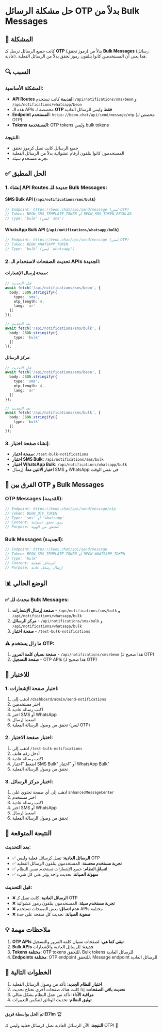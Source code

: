 # حل مشكلة الرسائل OTP بدلاً من Bulk Messages

## 🎯 **المشكلة**

كانت جميع الرسائل ترسل كـ **OTP** (رموز تحقق) بدلاً من **Bulk Messages** (رسائل عادية). هذا يعني أن المستخدمين كانوا يتلقون رموز تحقق بدلاً من الرسائل الفعلية.

## 🔍 **السبب**

### **المشكلة الأساسية:**
- **API Routes القديمة** كانت تستخدم `/api/notifications/sms/beon` و `/api/notifications/whatsapp/beon`
- هذه الـ APIs مخصصة لـ **OTP فقط** وليس للرسائل العادية
- **Endpoint المستخدم**: `https://beon.chat/api/send/message/otp` (مخصص لـ OTP)
- **Tokens المستخدمة**: OTP tokens وليس bulk tokens

### **النتيجة:**
- جميع الرسائل كانت تصل كرموز تحقق
- المستخدمون كانوا يتلقون أرقام عشوائية بدلاً من الرسائل الفعلية
- تجربة مستخدم سيئة

## ✅ **الحل المطبق**

### **1. إنشاء API Routes جديدة للـ Bulk Messages:**

#### **SMS Bulk API** (`/api/notifications/sms/bulk`)
```typescript
// Endpoint: https://beon.chat/api/send/message (ليس OTP)
// Token: BEON_SMS_TEMPLATE_TOKEN أو BEON_SMS_TOKEN_REGULAR
// Type: 'bulk' (ليس 'sms')
```

#### **WhatsApp Bulk API** (`/api/notifications/whatsapp/bulk`)
```typescript
// Endpoint: https://beon.chat/api/send/message (ليس OTP)
// Token: BEON_WHATSAPP_TOKEN
// Type: 'bulk' (ليس 'whatsapp')
```

### **2. تحديث الصفحات لاستخدام الـ APIs الجديدة:**

#### **صفحة إرسال الإشعارات:**
```typescript
// قبل التحديث
await fetch('/api/notifications/sms/beon', {
  body: JSON.stringify({
    type: 'sms',
    otp_length: 4,
    lang: 'ar'
  })
});

// بعد التحديث
await fetch('/api/notifications/sms/bulk', {
  body: JSON.stringify({
    type: 'bulk'
  })
});
```

#### **مركز الرسائل:**
```typescript
// قبل التحديث
await fetch('/api/notifications/sms/beon', {
  body: JSON.stringify({
    type: 'sms',
    otp_length: 4,
    lang: 'ar'
  })
});

// بعد التحديث
await fetch('/api/notifications/sms/bulk', {
  body: JSON.stringify({
    type: 'bulk'
  })
});
```

### **3. إنشاء صفحة اختبار:**
- **صفحة اختبار**: `/test-bulk-notifications`
- **اختبار SMS Bulk**: `/api/notifications/sms/bulk`
- **اختبار WhatsApp Bulk**: `/api/notifications/whatsapp/bulk`
- **اختبار الاثنين معاً**: إرسال SMS و WhatsApp في نفس الوقت

## 🎯 **الفرق بين OTP و Bulk Messages**

### **OTP Messages** (القديمة):
```typescript
// Endpoint: https://beon.chat/api/send/message/otp
// Token: BEON_OTP_TOKEN
// Type: 'sms' أو 'whatsapp'
// Content: رموز تحقق عشوائية
// Purpose: التحقق من الهوية
```

### **Bulk Messages** (الجديدة):
```typescript
// Endpoint: https://beon.chat/api/send/message
// Token: BEON_SMS_TEMPLATE_TOKEN أو BEON_WHATSAPP_TOKEN
// Type: 'bulk'
// Content: الرسائل الفعلية
// Purpose: إرسال رسائل عادية
```

## 📊 **الوضع الحالي**

### ✅ **محدث للـ Bulk Messages:**
1. **صفحة إرسال الإشعارات** - `/api/notifications/sms/bulk` و `/api/notifications/whatsapp/bulk`
2. **مركز الرسائل** - `/api/notifications/sms/bulk` و `/api/notifications/whatsapp/bulk`
3. **صفحة اختبار** - `/test-bulk-notifications`

### ⚠️ **ما زال يستخدم OTP:**
1. **صفحة نسيان كلمة المرور** - `/api/notifications/sms/beon` (هذا صحيح لـ OTP)
2. **صفحة التسجيل** - OTP APIs (هذا صحيح لـ OTP)

## 🧪 **للاختبار**

### **1. اختبار صفحة الإشعارات:**
1. اذهب إلى `/dashboard/admin/send-notifications`
2. اختر مستخدمين
3. اكتب رسالة عادية
4. اختر SMS أو WhatsApp
5. اضغط إرسال
6. تحقق من وصول الرسالة الفعلية (ليس OTP)

### **2. اختبار صفحة الاختبار:**
1. اذهب إلى `/test-bulk-notifications`
2. أدخل رقم هاتف
3. اكتب رسالة عادية
4. اضغط "اختبار SMS Bulk" أو "اختبار WhatsApp Bulk"
5. تحقق من وصول الرسالة الفعلية

### **3. اختبار مركز الرسائل:**
1. اذهب إلى أي صفحة تحتوي على `EnhancedMessageCenter`
2. اختر مستخدم
3. اكتب رسالة عادية
4. اختر SMS أو WhatsApp
5. اضغط إرسال
6. تحقق من وصول الرسالة الفعلية

## 🎉 **النتيجة المتوقعة**

### **بعد التحديث:**
- ✅ **الرسائل العادية**: تصل كرسائل فعلية وليس OTP
- ✅ **تجربة مستخدم محسنة**: المستخدمون يتلقون الرسائل الفعلية
- ✅ **اتساق النظام**: جميع الإشعارات تستخدم نفس النظام
- ✅ **سهولة الصيانة**: تحديث واحد يؤثر على كل شيء

### **قبل التحديث:**
- ❌ **الرسائل العادية**: كانت تصل كـ OTP
- ❌ **تجربة مستخدم سيئة**: المستخدمون يتلقون رموز عشوائية
- ❌ **عدم اتساق**: بعض الصفحات تستخدم APIs مختلفة
- ❌ **صعوبة الصيانة**: تحديث كل صفحة على حدة

## 💡 **ملاحظات مهمة**

1. **OTP APIs تبقى كما هي**: لصفحات نسيان كلمة المرور والتسجيل
2. **Bulk APIs جديدة**: للرسائل العادية والإشعارات
3. **Tokens مختلفة**: OTP tokens للتحقق، Bulk tokens للرسائل العادية
4. **Endpoints مختلفة**: OTP endpoint للتحقق، Message endpoint للرسائل العادية

## 🚀 **الخطوات التالية**

1. **اختبار النظام الجديد**: تأكد من وصول الرسائل الفعلية
2. **تحديث باقي الصفحات**: إذا كانت هناك صفحات أخرى تحتاج تحديث
3. **مراقبة الأداء**: تأكد من عمل النظام بشكل مثالي
4. **توثيق النظام**: تحديث الوثائق لتعكس التغييرات

---

**تم الحل بواسطة فريق El7lm** 🏆

**النتيجة**: الآن الرسائل العادية تصل كرسائل فعلية وليس كـ OTP! 🎉


